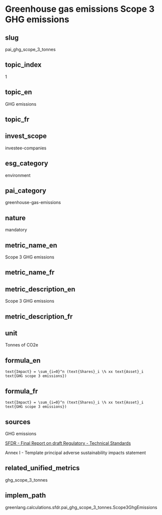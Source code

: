 # Greenhouse gas emissions Scope 3 GHG emissions


## slug

pai_ghg_scope_3_tonnes

## topic_index

1

## topic_en

GHG emissions

## topic_fr



## invest_scope

investee-companies

## esg_category

environment

## pai_category

greenhouse-gas-emissions

## nature

mandatory

## metric_name_en

Scope 3 GHG emissions

## metric_name_fr



## metric_description_en

Scope 3 GHG emissions

## metric_description_fr



## unit

Tonnes of CO2e

## formula_en


`text{Impact} = \sum_{i=0}^n (text{Shares}_i \% xx text{Asset}_i text{GHG scope 3 emissions})`


## formula_fr


`text{Impact} = \sum_{i=0}^n (text{Shares}_i \% xx text{Asset}_i text{GHG scope 3 emissions})`


## sources

GHG emissions  

[SFDR - Final Report on draft Regulatory - Technical Standards](https://www.eiopa.europa.eu/sites/default/files/publications/reports/jc-2021-03-joint-esas-final-report-on-rts-under-sfdr.pdf)  

Annex I - Template principal adverse sustainability impacts statement

## related_unified_metrics

ghg_scope_3_tonnes

## implem_path

greenlang.calculations.sfdr.pai_ghg_scope_3_tonnes.Scope3GhgEmissions
            